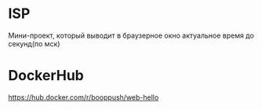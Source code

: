 # ISP

Мини-проект, который выводит в браузерное окно актуальное время до секунд(по мск)

# DockerHub

https://hub.docker.com/r/booppush/web-hello
